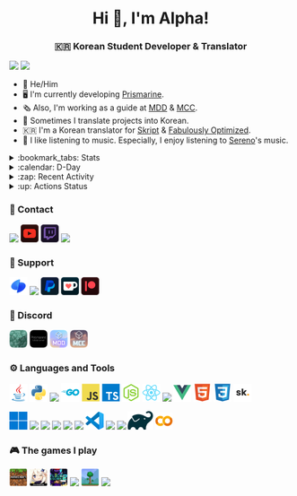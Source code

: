 <div align="center">

# Hi 👋, I'm Alpha!
### :kr: Korean Student Developer & Translator
</div>

[![](https://img.shields.io/badge/-alphakr93@gmail.com-EA4335?style=for-the-badge&logo=gmail&logoColor=fcfcfc)](mailto:alphakr93@gmail.com)
[![](https://dcbadge.vercel.app/api/shield/410763741786013697)](https://github.com/AlphaKR93)

- :boy: He/Him
- :desktop_computer: I'm currently developing [Prismarine](https://github.com/PrismarineTeam/Prismarine).
- :newspaper_roll: Also, I'm working as a guide at [MDD](https://discord.gg/AZwXTA9Pgx) & [MCC](https://discord.gg/nnkecH6n24).
- :page_with_curl: Sometimes I translate projects into Korean.
- :kr: I'm a Korean translator for [Skript](https://github.com/SkriptLang/Skript) & [Fabulously Optimized](https://github.com/Fabulously-Optimized/fabulously-optimized).
- :musical_note: I like listening to music. Especially, I enjoy listening to [Sereno](https://m.youtube.com/c/sereno)'s music.

<details><summary>:bookmark_tabs: Stats</summary>

###
<div align="center">

|[![](http://github-profile-summary-cards.vercel.app/api/cards/profile-details?username=AlphaKR93&theme=default)](https://github.com/AlphaKR93)|[![Solved.ac Profile](http://mazassumnida.wtf/api/v2/generate_badge?boj=alphakr93)](https://solved.ac/alphakr93)|
|---|---|

|[![AlphaKR93's Github stats](https://github-readme-stats.vercel.app/api?username=AlphaKR93&count_private=true&show_icons=true&include_all_commits=true)](https://github.com/AlphaKR93)|[![GitHub Streak](https://streak-stats.demolab.com?user=AlphaKR93&theme=tokyonight_duo)](https://github.com/AlphaKR93)|
|---|---|

|[<img src="https://github-contribution-stats.vercel.app/api/?username=AlphaKR93"></img>](https://github.com/AlphaKR93)|[![Trophy](https://github-profile-trophy.vercel.app/?username=AlphaKR93&column=-1&theme=alduin&margin-w=5&title=Commit,Followers,Issues,MultiLanguage,PullRequest,Repositories)](https://github.com/AlphaKR93)|
|---|---|
</div>
</details>

<details><summary>:calendar: D-Day</summary>

###
[![](https://dday-widget.minung.dev/widget?text=%F0%9F%93%9D%20Final%20Exam&date=2022-12-05&startDate=2022-09-23&theme=theme2)](https://github.com/alphakr93)
[![](https://dday-widget.minung.dev/widget?text=%F0%9F%8C%8D%20New%20Year&date=2023-01-01&startDate=2022-01-01&theme=theme2)](https://github.com/alphakr93)
[![](https://dday-widget.minung.dev/widget?text=%F0%9F%8E%92%20New%20Grade&date=2023-03-02&startDate=2022-03-02&theme=theme2)](https://github.com/alphakr93)
</details>

<details><summary>:zap: Recent Activity</summary>

###
<!--START_SECTION:activity-->
1. 🎉 Merged PR [#1](https://github.com/AlphaKR93/FlameCord/pull/1) in [AlphaKR93/FlameCord](https://github.com/AlphaKR93/FlameCord)
2. 💪 Opened PR [#1](https://github.com/AlphaKR93/FlameCord/pull/1) in [AlphaKR93/FlameCord](https://github.com/AlphaKR93/FlameCord)
3. ❗️ Closed issue [#24](https://github.com/PrismarineTeam/Prismarine/issues/24) in [PrismarineTeam/Prismarine](https://github.com/PrismarineTeam/Prismarine)
4. ❗️ Closed issue [#23](https://github.com/PrismarineTeam/Prismarine/issues/23) in [PrismarineTeam/Prismarine](https://github.com/PrismarineTeam/Prismarine)
5. 🎉 Merged PR [#20](https://github.com/PrismarineTeam/Prismarine/pull/20) in [PrismarineTeam/Prismarine](https://github.com/PrismarineTeam/Prismarine)
<!--END_SECTION:activity-->
</details>

<details><summary>:up: Actions Status</summary>

###
[![Update Readme](https://github.com/AlphaKR93/AlphaKR93/actions/workflows/readme_activity.yml/badge.svg)](https://github.com/AlphaKR93/AlphaKR93/actions/workflows/readme_activity.yml)
[![Update Productive Gists](https://github.com/AlphaKR93/AlphaKR93/actions/workflows/gist_productive.yml/badge.svg)](https://github.com/AlphaKR93/AlphaKR93/actions/workflows/gist_productive.yml)
[![Update Language Gists](https://github.com/AlphaKR93/AlphaKR93/actions/workflows/gist_lang.yml/badge.svg)](https://github.com/AlphaKR93/AlphaKR93/actions/workflows/gist_lang.yml)
[![Update COVID-19 Gists](https://github.com/AlphaKR93/AlphaKR93/actions/workflows/gist_covid.yml/badge.svg)](https://github.com/AlphaKR93/AlphaKR93/actions/workflows/gist_covid.yml)
</details>

### :incoming_envelope: Contact
[<img src="https://github.com/intergrav/devins-badges/blob/v2/assets/minimal/social/twitter-singular_64h.png?raw=true" width="32px"></img>](https://twitter.com/PrismarineAlpha)
[<img src="https://github.com/intergrav/devins-badges/blob/v2/assets/minimal/social/youtube-singular_64h.png?raw=true" width="32px"></img>](https://youtube.com/@alphakr93)
[<img src="https://github.com/intergrav/devins-badges/blob/v2/assets/minimal/social/twitch-singular_64h.png?raw=true" width="32px"></img>](https://www.twitch.tv/alphakr93)
[<img src="https://upload.wikimedia.org/wikipedia/commons/thumb/e/e3/KakaoTalk_logo.svg/600px-KakaoTalk_logo.svg.png?20190617212005" width="32px"></img>](https://open.kakao.com/me/alpha93)

### :money_with_wings: Support
[<img src="res/Toss.png" width="32px"></img>](https://toss.me/alphakr93)
[<img src="https://t1.kakaocdn.net/kakaocorp/kakaocorp/admin/5e604f55017800001.png" width="31px"></img>](https://qr.kakaopay.com/FPQhdrTiU)
[<img src="https://github.com/intergrav/devins-badges/blob/v2/assets/minimal/donate/paypal-singular_64h.png?raw=true" width="32px"></img>](https://www.paypal.me/alphakr93)
[<img src="https://github.com/intergrav/devins-badges/blob/v2/assets/minimal/donate/kofi-singular_64h.png?raw=true" width="32px"></img>](https://ko-fi.com/alphakr93)
[<img src="https://github.com/intergrav/devins-badges/blob/v2/assets/minimal/donate/patreon-singular_64h.png?raw=true" width="32px"></img>](https://patreon.com/alphakr93_)

### :speech_balloon: Discord
[<img src="res/PrismarineKorea.png" width="32px"></img>](https://discord.gg/kkqMSEVVxN)
[<img src="res/PrismarineGlobal.png" width="32px"></img>](https://discord.gg/CQGVqeXQQC)
[<img src="res/MDD.png" width="32px"></img>](https://discord.gg/AZwXTA9Pgx)
[<img src="res/MCC.png" width="32px"></img>](https://discord.gg/nnkecH6n24)

### :gear: Languages and Tools
[<img src="https://raw.githubusercontent.com/devicons/devicon/1119b9f84c0290e0f0b38982099a2bd027a48bf1/icons/java/java-original.svg" width="32px"></img>](https://dev.java/)
[<img src="https://raw.githubusercontent.com/devicons/devicon/1119b9f84c0290e0f0b38982099a2bd027a48bf1/icons/python/python-original.svg" width="32px"></img>](https://www.python.org/)
[<img src="https://upload.wikimedia.org/wikipedia/commons/thumb/1/18/ISO_C%2B%2B_Logo.svg/120px-ISO_C%2B%2B_Logo.svg.png" width="29px"></img>](https://isocpp.org/)
[<img src="https://raw.githubusercontent.com/devicons/devicon/1119b9f84c0290e0f0b38982099a2bd027a48bf1/icons/go/go-original-wordmark.svg" width="33px"></img>](https://go.dev/)
[<img src="https://raw.githubusercontent.com/devicons/devicon/1119b9f84c0290e0f0b38982099a2bd027a48bf1/icons/javascript/javascript-original.svg" width="32px"></img>](https://www.ecma-international.org/publications-and-standards/standards/ecma-262/)
[<img src="https://raw.githubusercontent.com/devicons/devicon/1119b9f84c0290e0f0b38982099a2bd027a48bf1/icons/typescript/typescript-original.svg" width="32px"></img>](https://www.typescriptlang.org/)
[<img src="https://raw.githubusercontent.com/devicons/devicon/1119b9f84c0290e0f0b38982099a2bd027a48bf1/icons/nodejs/nodejs-original.svg" width="32px"></img>](https://nodejs.org/)
[<img src="https://raw.githubusercontent.com/devicons/devicon/1119b9f84c0290e0f0b38982099a2bd027a48bf1/icons/react/react-original.svg" width="32px"></img>](https://reactjs.org/)
[<img src="https://assets.vercel.com/image/upload/v1662130559/nextjs/Icon_light_background.png" width="33px"></img>](https://nextjs.org/)
[<img src="https://raw.githubusercontent.com/devicons/devicon/1119b9f84c0290e0f0b38982099a2bd027a48bf1/icons/vuejs/vuejs-original.svg" width="32px"></img>](https://vuejs.org/)
[<img src="https://raw.githubusercontent.com/devicons/devicon/1119b9f84c0290e0f0b38982099a2bd027a48bf1/icons/html5/html5-original.svg" width="32px"></img>](https://html.spec.whatwg.org/multipage/)
[<img src="https://raw.githubusercontent.com/devicons/devicon/1119b9f84c0290e0f0b38982099a2bd027a48bf1/icons/css3/css3-original.svg" width="32px"></img>](https://www.w3.org/TR/CSS/#css)
[<img src="res/Skript.png" width="32px"></img>](https://github.com/SkriptLang/Skript)

[<img src="res/Windows.svg" width="32px"></img>](https://insider.windows.com/)
[<img src="https://github.com/git-for-windows/git-for-windows.github.io/blob/main/img/gwindows_logo.png?raw=true" width="32px"></img>](https://gitforwindows.org/)
[<img src="https://projects.eclipse.org/sites/default/files/Logo_Adoptium_2021_03_08_JRR_RGB-V3C%20%281%29.png" width="33px"></img>](https://adoptium.net/)
[<img src="https://resources.jetbrains.com/storage/products/company/brand/logos/Toolbox_icon.png" width="29px"></img>](https://www.jetbrains.com/toolbox-app/)
[<img src="https://resources.jetbrains.com/storage/products/company/brand/logos/IntelliJ_IDEA_icon.png" width="32px"></img>](https://www.jetbrains.com/idea/)
[<img src="https://resources.jetbrains.com/storage/products/company/brand/logos/PyCharm_icon.png" width="32px"></img>](https://www.jetbrains.com/pycharm/)
[<img src="res/vscode.png" width="32px"></img>](https://code.visualstudio.com/)
[<img src="https://raw.githubusercontent.com/microsoft/terminal/9aee510ce0e311697977512abb61ca8d7e7d8d93/res/terminal/Terminal.svg" width="32px"></img>](https://github.com/microsoft/terminal)
[<img src="https://w.namu.la/s/1ecd9d98e849872b3fa5a0f9f3add277d373212aabc10d9ef1e705847324abb342e420df735182b9db9f4ef20e6a0a2dbdd9b5d27c4d61dae4d3cfcd0f21c5466e784f17a51319d527358826ed0743a14cd9ff1db5bd00fcc6a674fe1bb7ea6b" width="32px"></img>](https://whale.naver.com/en/)
[<img src="res/gradle.png" width="45px"></img>](https://gradle.com/)
[<img src="res/colab.svg" width="31px"></img>](https://colab.research.google.com/)

### :video_game: The games I play
[<img src="res/Minecraft.png" width="32px"></img>](https://minecraft.net/)
[<img src="res/GenshinImpact.png" width="32px"></img>](https://genshin.hoyoverse.com/)
[<img src="res/FloodEscape2.png" width="32px"></img>](https://www.roblox.com/games/738339342/Flood-Escape-2)
[<img src="res/raft.ico" width="32px"></img>](https://store.steampowered.com/app/648800/Raft/)
[<img src="res/Terralia.png" width="32px"></img>](https://terraria.org/)
[<img src="https://images-wixmp-ed30a86b8c4ca887773594c2.wixmp.com/f/46b63d3c-ae67-464c-9a37-670829b2a157/d8m1bdf-a4747f70-5060-4cf5-89f2-bdb19e5d2cc9.png/v1/fill/w_256,h_256,strp/cities__skylines___icon_by_blagoicons_d8m1bdf-fullview.png?token=eyJ0eXAiOiJKV1QiLCJhbGciOiJIUzI1NiJ9.eyJzdWIiOiJ1cm46YXBwOjdlMGQxODg5ODIyNjQzNzNhNWYwZDQxNWVhMGQyNmUwIiwiaXNzIjoidXJuOmFwcDo3ZTBkMTg4OTgyMjY0MzczYTVmMGQ0MTVlYTBkMjZlMCIsIm9iaiI6W1t7ImhlaWdodCI6Ijw9MjU2IiwicGF0aCI6IlwvZlwvNDZiNjNkM2MtYWU2Ny00NjRjLTlhMzctNjcwODI5YjJhMTU3XC9kOG0xYmRmLWE0NzQ3ZjcwLTUwNjAtNGNmNS04OWYyLWJkYjE5ZTVkMmNjOS5wbmciLCJ3aWR0aCI6Ijw9MjU2In1dXSwiYXVkIjpbInVybjpzZXJ2aWNlOmltYWdlLm9wZXJhdGlvbnMiXX0.BNOnia88i2SEK4JyuoaidJKMueXRjVBjIttvrYbyWPc" width="32px"></img>](https://store.steampowered.com/app/255710/Cities_Skylines/)

